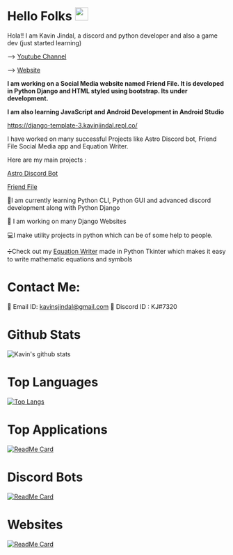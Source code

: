 # Hello Folks <img src="https://raw.githubusercontent.com/MartinHeinz/MartinHeinz/master/wave.gif" width="30px">
Hola!! I am Kavin Jindal, a discord and python developer and also a game dev (just started learning)

--> [Youtube Channel](https://www.youtube.com/channel/UCOLX_rpXzmFbojKiiH-RCBA)

--> [Website](https://kavinjindal17.wordpress.com/)

**I am working on a Social Media website named Friend File. It is developed in Python Django and HTML styled using bootstrap. Its under development.**

**I am also learning JavaScript and Android Development in Android Studio**

https://django-template-3.kavinjindal.repl.co/

I have worked on many successful Projects like Astro Discord bot, Friend File Social Media app and Equation Writer. 

Here are my main projects : 

[Astro Discord Bot](https://github.com/Astro-1-4)

[Friend File](https://github.com/Friend-File-Inc)

:snake:I am currently learning Python CLI, Python GUI and advanced discord development along with Python Django

:radio_button: I am working on many Django Websites

:computer:I make utility projects in python which can be of some help to people. 

:heavy_division_sign:Check out my [Equation Writer](https://github.com/kavinjindal/Equation-Writer) made in Python Tkinter which makes it easy to write mathematic equations and symbols

# Contact Me:
:email: Email ID: kavinsjindal@gmail.com
:speech_balloon: Discord ID : KJ#7320

# Github Stats
![Kavin's github stats](https://github-readme-stats.vercel.app/api?username=kavinjindal&show_icons=true&theme=radical)

# Top Languages
[![Top Langs](https://github-readme-stats.vercel.app/api/top-langs/?username=kavinjindal&layout=demo)](https://github.com/kavinjindal/github-readme-stats)

# Top Applications

[![ReadMe Card](https://github-readme-stats.vercel.app/api/pin/?username=kavinjindal&repo=equation-writer)](https://github.com/kavinjindal/Equation-Writer)

# Discord Bots

[![ReadMe Card](https://github-readme-stats.vercel.app/api/pin/?username=kavinjindal&repo=Astro-1.3)](https://github.com/kavinjindal/Astro-1.3)

# Websites

[![ReadMe Card](https://github-readme-stats.vercel.app/api/pin/?username=kavinjindal&repo=Astro-website)](https://github.com/kavinjindal/Astro-website)

